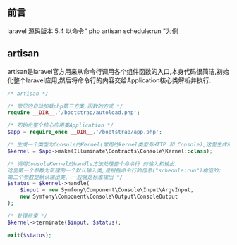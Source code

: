 ## 前言
laravel 源码版本 5.4
以命令" php artisan schedule:run "为例

## artisan
artisan是laravel官方用来从命令行调用各个组件函数的入口,本身代码很简洁,初始化整个laravel应用,然后将命令行的内容交给Application核心类解析并执行.
```php
/* artisan */

/* 常见的自动加载php第三方类,函数的方式 */
require __DIR__.'/bootstrap/autoload.php';

/* 初始化整个核心应用类Application */
$app = require_once __DIR__.'/bootstrap/app.php';

/* 生成一个类型为Console的Kernel(常用的kernel类型有HTTP 和 Console),这里生成的$kernel的实体类是Illuminate\Foundation\Console\Kernel */
$kernel = $app->make(Illuminate\Contracts\Console\Kernel::class);

/* 调用ConsoleKernel的handle方法处理整个命令行 的输入和输出.
这里第一个参数为新建的一个默认输入类,是根据命令行的信息("schedule:run")构造的;
第二个参数是默认输出类, 一般就是标准输出 */
$status = $kernel->handle(
    $input = new Symfony\Component\Console\Input\ArgvInput,
    new Symfony\Component\Console\Output\ConsoleOutput
);

/* 处理结束 */
$kernel->terminate($input, $status);

exit($status);
```